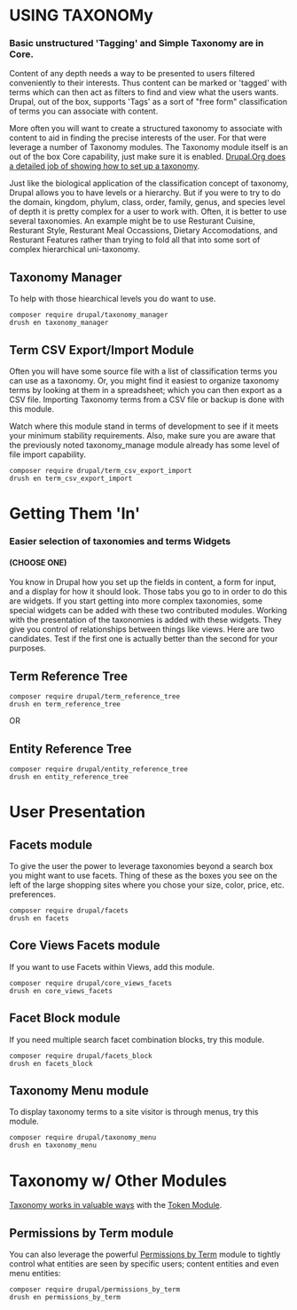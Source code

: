 
# USING TAXONOMy
### Basic unstructured 'Tagging' and Simple Taxonomy are in Core.

Content of any depth needs a way to be presented to users filtered conveniently to their interests.  Thus content can be marked or 'tagged' with terms which can then act as filters to find and view what the users wants.  Drupal, out of the box, supports 'Tags' as a sort of "free form" classification of terms you can associate with content.

More often you will want to create a structured taxonomy to associate with content to aid in finding the precise interests of the user.  For that were leverage a number of Taxonomy modules.  The Taxonomy module itself is an out of the box Core capability, just make sure it is enabled. [Drupal.Org does a detailed job of showing how to set up a taxonomy](https://www.drupal.org/docs/user_guide/en/structure-taxonomy-setup.html).

Just like the biological application of the classification concept of taxonomy, Drupal allows you to have levels or a hierarchy.  But if you were to try to do the domain, kingdom, phylum, class, order, family, genus, and species level of depth it is pretty complex for a user to work with.  Often, it is better to use several taxonomies.  An example might be to use Resturant Cuisine, Resturant Style, Resturant Meal Occassions, Dietary Accomodations, and Resturant Features rather than trying to fold all that into some sort of complex hierarchical uni-taxonomy.

## Taxonomy Manager
To help with those hiearchical levels you do want to use.

`composer require drupal/taxonomy_manager`<br>
`drush en taxonomy_manager`


## Term CSV Export/Import Module
Often you will have some source file with a list of classification terms you can use as a taxonomy.  Or, you might find it easiest to organize taxonomy terms by looking at them in a spreadsheet; which you can then export as a CSV file.  Importing Taxonomy terms from a CSV file or backup is done with this module.

Watch where this module stand in terms of development to see if it meets your minimum stability requirements.   Also, make sure you are aware that the previously noted taxonomy_manage module already has some level of file import capability.

`composer require drupal/term_csv_export_import`<br>
`drush en term_csv_export_import`


# Getting Them 'In' 
### Easier selection of taxonomies and terms Widgets
#### (CHOOSE ONE)
You know in Drupal how you set up the fields in content, a form for input, and a display for how it should look.  Those tabs you go to in order to do this are widgets.  If you start getting into more complex taxonomies, some special widgets can be added with these two contributed modules.  Working with the presentation of the taxonomies is added with these widgets. They give you control of relationships between things like views.  Here are two candidates.  Test if the first one is actually better than the second for your purposes.

## Term Reference Tree 

`composer require drupal/term_reference_tree`<br>
`drush en term_reference_tree`

OR<br>

## Entity Reference Tree

`composer require drupal/entity_reference_tree`<br>
`drush en entity_reference_tree`

# User Presentation 

## Facets module
To give the user the power to leverage taxonomies beyond a search box you might want to use facets.  Thing of these as the boxes you see on the left of the large shopping sites where you chose your size, color, price, etc. preferences.

`composer require drupal/facets`<br>
`drush en facets`

## Core Views Facets module
If you want to use Facets within Views, add this module.

`composer require drupal/core_views_facets`<br>
`drush en core_views_facets`

## Facet Block module
If you need multiple search facet combination blocks, try this module.

`composer require drupal/facets_block`<br>
`drush en facets_block`

## Taxonomy Menu module
To display taxonomy terms to a site visitor is through menus, try this module.

`composer require drupal/taxonomy_menu`<br>
`drush en taxonomy_menu`


# Taxonomy w/ Other Modules

[Taxonomy works in valuable ways](https://www.youtube.com/watch?v=5A3y0N_1Ufk) with the [Token Module](../modules/development.md#token-module).

## Permissions by Term module
You can also leverage the powerful [Permissions by Term](https://www.youtube.com/watch?v=dYNcfa0ALj0) module to tightly control what entities are seen by specific users; content entities and even menu entities:

`composer require drupal/permissions_by_term`<br>
`drush en permissions_by_term`

